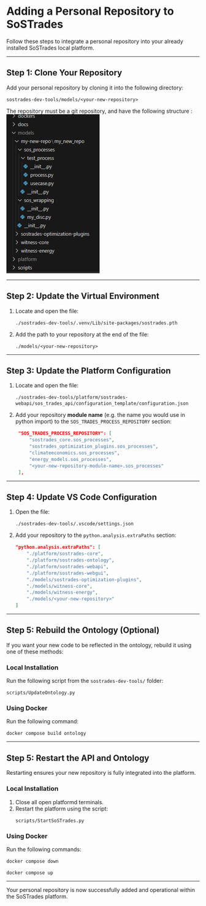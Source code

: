 # Adding a Personal Repository to SoSTrades

Follow these steps to integrate a personal repository into your already installed SoSTrades local platform.

---

## Step 1: Clone Your Repository

Add your personal repository by cloning it into the following directory:
```
sostrades-dev-tools/models/<your-new-repository>
```

The repository must be a git repository, and have the following structure :
![Repository structure](images/repository_structure.png)

---

## Step 2: Update the Virtual Environment

1. Locate and open the file:
   ```
   ./sostrades-dev-tools/.venv/Lib/site-packages/sostrades.pth
   ```

2. Add the path to your repository at the end of the file:
   ```
   ./models/<your-new-repository>
   ```

---

## Step 3: Update the Platform Configuration

1. Locate and open the file:
   ```
   ./sostrades-dev-tools/platform/sostrades-webapi/sos_trades_api/configuration_template/configuration.json
   ```

2. Add your repository **module name** (e.g. the name you would use in python import) to the `SOS_TRADES_PROCESS_REPOSITORY` section:
   ```json
    "SOS_TRADES_PROCESS_REPOSITORY": [
        "sostrades_core.sos_processes",
        "sostrades_optimization_plugins.sos_processes",
        "climateeconomics.sos_processes",
        "energy_models.sos_processes",
        "<your-new-repository-module-name>.sos_processes"
    ],
   ```

---

## Step 4: Update VS Code Configuration

1. Open the file:
   ```
   ./sostrades-dev-tools/.vscode/settings.json
   ```

2. Add your repository to the `python.analysis.extraPaths` section:
   ```json
   "python.analysis.extraPaths": [
       "./platform/sostrades-core",
       "./platform/sostrades-ontology",
       "./platform/sostrades-webapi",
       "./platform/sostrades-webgui",
       "./models/sostrades-optimization-plugins",
       "./models/witness-core",
       "./models/witness-energy",
       "./models/<your-new-repository>"
   ]
   ```

---

## Step 5: Rebuild the Ontology (Optional)

If you want your new code to be reflected in the ontology, rebuild it using one of these methods:

### Local Installation
Run the following script from the `sostrades-dev-tools/` folder:
```
scripts/UpdateOntology.py
```

### Using Docker
Run the following command:
```
docker compose build ontology
```

---

## Step 5: Restart the API and Ontology

Restarting ensures your new repository is fully integrated into the platform.

### Local Installation
1. Close all open platformd terminals.
2. Restart the platform using the script:
   ```
   scripts/StartSoSTrades.py
   ```

### Using Docker
Run the following commands:
```
docker compose down
```
```
docker compose up
```

---

Your personal repository is now successfully added and operational within the SoSTrades platform.

